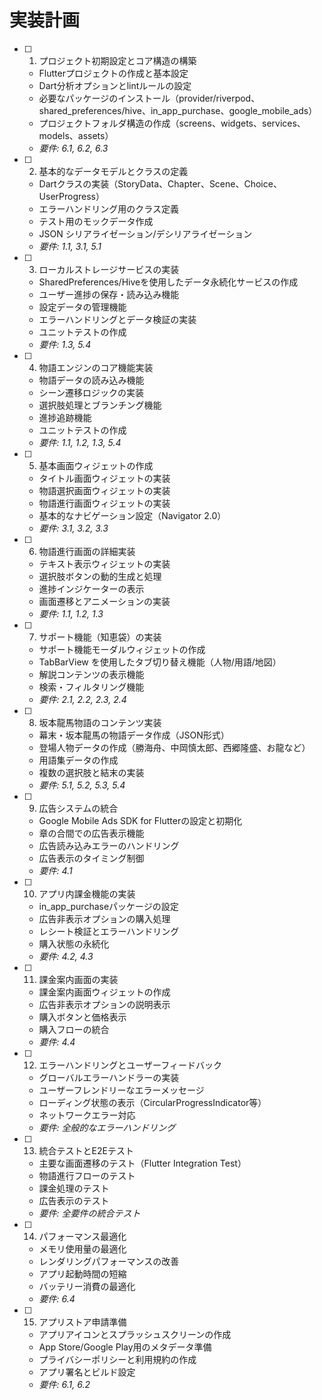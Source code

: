 # 実装計画

- [ ] 1. プロジェクト初期設定とコア構造の構築
  - Flutterプロジェクトの作成と基本設定
  - Dart分析オプションとlintルールの設定
  - 必要なパッケージのインストール（provider/riverpod、shared_preferences/hive、in_app_purchase、google_mobile_ads）
  - プロジェクトフォルダ構造の作成（screens、widgets、services、models、assets）
  - _要件: 6.1, 6.2, 6.3_

- [ ] 2. 基本的なデータモデルとクラスの定義
  - Dartクラスの実装（StoryData、Chapter、Scene、Choice、UserProgress）
  - エラーハンドリング用のクラス定義
  - テスト用のモックデータ作成
  - JSON シリアライゼーション/デシリアライゼーション
  - _要件: 1.1, 3.1, 5.1_

- [ ] 3. ローカルストレージサービスの実装
  - SharedPreferences/Hiveを使用したデータ永続化サービスの作成
  - ユーザー進捗の保存・読み込み機能
  - 設定データの管理機能
  - エラーハンドリングとデータ検証の実装
  - ユニットテストの作成
  - _要件: 1.3, 5.4_

- [ ] 4. 物語エンジンのコア機能実装
  - 物語データの読み込み機能
  - シーン遷移ロジックの実装
  - 選択肢処理とブランチング機能
  - 進捗追跡機能
  - ユニットテストの作成
  - _要件: 1.1, 1.2, 1.3, 5.4_

- [ ] 5. 基本画面ウィジェットの作成
  - タイトル画面ウィジェットの実装
  - 物語選択画面ウィジェットの実装
  - 物語進行画面ウィジェットの実装
  - 基本的なナビゲーション設定（Navigator 2.0）
  - _要件: 3.1, 3.2, 3.3_

- [ ] 6. 物語進行画面の詳細実装
  - テキスト表示ウィジェットの実装
  - 選択肢ボタンの動的生成と処理
  - 進捗インジケーターの表示
  - 画面遷移とアニメーションの実装
  - _要件: 1.1, 1.2, 1.3_

- [ ] 7. サポート機能（知恵袋）の実装
  - サポート機能モーダルウィジェットの作成
  - TabBarView を使用したタブ切り替え機能（人物/用語/地図）
  - 解説コンテンツの表示機能
  - 検索・フィルタリング機能
  - _要件: 2.1, 2.2, 2.3, 2.4_

- [ ] 8. 坂本龍馬物語のコンテンツ実装
  - 幕末・坂本龍馬の物語データ作成（JSON形式）
  - 登場人物データの作成（勝海舟、中岡慎太郎、西郷隆盛、お龍など）
  - 用語集データの作成
  - 複数の選択肢と結末の実装
  - _要件: 5.1, 5.2, 5.3, 5.4_

- [ ] 9. 広告システムの統合
  - Google Mobile Ads SDK for Flutterの設定と初期化
  - 章の合間での広告表示機能
  - 広告読み込みエラーのハンドリング
  - 広告表示のタイミング制御
  - _要件: 4.1_

- [ ] 10. アプリ内課金機能の実装
  - in_app_purchaseパッケージの設定
  - 広告非表示オプションの購入処理
  - レシート検証とエラーハンドリング
  - 購入状態の永続化
  - _要件: 4.2, 4.3_

- [ ] 11. 課金案内画面の実装
  - 課金案内画面ウィジェットの作成
  - 広告非表示オプションの説明表示
  - 購入ボタンと価格表示
  - 購入フローの統合
  - _要件: 4.4_

- [ ] 12. エラーハンドリングとユーザーフィードバック
  - グローバルエラーハンドラーの実装
  - ユーザーフレンドリーなエラーメッセージ
  - ローディング状態の表示（CircularProgressIndicator等）
  - ネットワークエラー対応
  - _要件: 全般的なエラーハンドリング_

- [ ] 13. 統合テストとE2Eテスト
  - 主要な画面遷移のテスト（Flutter Integration Test）
  - 物語進行フローのテスト
  - 課金処理のテスト
  - 広告表示のテスト
  - _要件: 全要件の統合テスト_

- [ ] 14. パフォーマンス最適化
  - メモリ使用量の最適化
  - レンダリングパフォーマンスの改善
  - アプリ起動時間の短縮
  - バッテリー消費の最適化
  - _要件: 6.4_

- [ ] 15. アプリストア申請準備
  - アプリアイコンとスプラッシュスクリーンの作成
  - App Store/Google Play用のメタデータ準備
  - プライバシーポリシーと利用規約の作成
  - アプリ署名とビルド設定
  - _要件: 6.1, 6.2_
